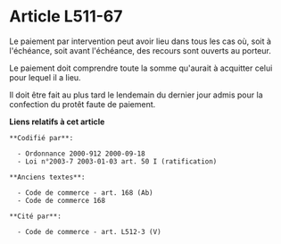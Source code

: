 # Article L511-67

Le paiement par intervention peut avoir lieu dans tous les cas où, soit à l'échéance, soit avant l'échéance, des recours sont
ouverts au porteur.

Le paiement doit comprendre toute la somme qu'aurait à acquitter celui pour lequel il a lieu.

Il doit être fait au plus tard le lendemain du dernier jour admis pour la confection du protêt faute de paiement.

**Liens relatifs à cet article**

	**Codifié par**:

	  - Ordonnance 2000-912 2000-09-18
	  - Loi n°2003-7 2003-01-03 art. 50 I (ratification)

	**Anciens textes**:

	  - Code de commerce - art. 168 (Ab)
	  - Code de commerce 168

	**Cité par**:

	  - Code de commerce - art. L512-3 (V)
